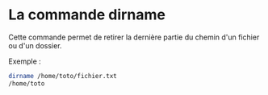 # La commande dirname
Cette commande permet de retirer la dernière partie du chemin d'un fichier ou d'un dossier.

Exemple :
```Bash
dirname /home/toto/fichier.txt
/home/toto
```

